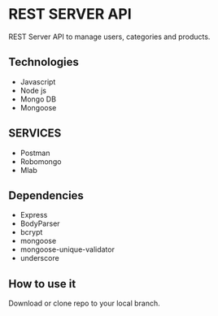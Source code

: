 # REST SERVER API

REST Server API to manage users, categories and products.

## Technologies
- Javascript
- Node js
- Mongo DB
- Mongoose

## SERVICES
- Postman
- Robomongo
- Mlab

## Dependencies
- Express
- BodyParser
- bcrypt
- mongoose
- mongoose-unique-validator
- underscore

## How to use it
Download or clone repo to your local branch.
